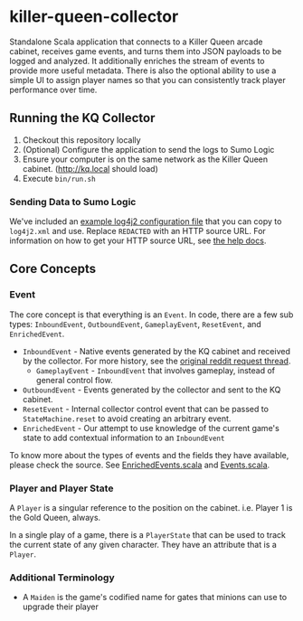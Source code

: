 # killer-queen-collector
Standalone Scala application that connects to a Killer Queen arcade cabinet, receives game events, and turns them into 
JSON payloads to be logged and analyzed. It additionally enriches the stream of events to provide more useful metadata. 
There is also the optional ability to use a simple UI to assign player names so that you can consistently track player 
performance over time.

## Running the KQ Collector
1. Checkout this repository locally
2. (Optional) Configure the application to send the logs to Sumo Logic
3. Ensure your computer is on the same network as the Killer Queen cabinet. (http://kq.local should load)
4. Execute `bin/run.sh`

### Sending Data to Sumo Logic
We've included an [example log4j2 configuration file](https://github.com/SumoLogic/killer-queen-collector/blob/master/src/main/resources/sample_log4j2.xml) that you can copy to `log4j2.xml` and use.  Replace `REDACTED` with an HTTP source URL.  For information on how to get your HTTP source URL, see [the help docs](https://help.sumologic.com/?cid=4035).

## Core Concepts
### Event
The core concept is that everything is an `Event`.  In code, there are a few sub types: `InboundEvent`, `OutboundEvent`, 
`GameplayEvent`, `ResetEvent`, and `EnrichedEvent`. 

- `InboundEvent` - Native events generated by the KQ cabinet and received by the collector.  For more history, see the [original reddit request thread](https://www.reddit.com/r/KillerQueen/comments/82tbug/feature_request_stats/).
  - `GameplayEvent` - `InboundEvent` that involves gameplay, instead of general control flow.
- `OutboundEvent` - Events generated by the collector and sent to the KQ cabinet.
- `ResetEvent` - Internal collector control event that can be passed to `StateMachine.reset` to avoid creating an arbitrary event.
- `EnrichedEvent` - Our attempt to use knowledge of the current game's state to add contextual information to an `InboundEvent`

To know more about the types of events and the fields they have available, please check the source.  See 
[EnrichedEvents.scala](https://github.com/SumoLogic/killer-queen-collector/blob/master/src/main/scala/com/sumologic/killerqueen/model/EnrichedEvents.scala) 
and 
[Events.scala](https://github.com/SumoLogic/killer-queen-collector/blob/master/src/main/scala/com/sumologic/killerqueen/model/Events.scala).

### Player and Player State
A `Player` is a singular reference to the position on the cabinet.  i.e. Player 1 is the Gold Queen, always.

In a single play of a game, there is a `PlayerState` that can be used to track the current state of any given character. 
They have an attribute that is a `Player`.

### Additional Terminology
- A `Maiden` is the game's codified name for gates that minions can use to upgrade their player
